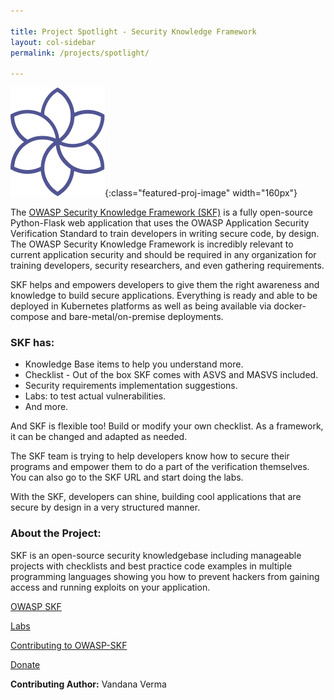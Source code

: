 ```yaml
---

title: Project Spotlight - Security Knowledge Framework
layout: col-sidebar
permalink: /projects/spotlight/

---
```


![SKF Logo](/assets/images/content/featured_project.svg){:class="featured-proj-image" width="160px"}

The [OWASP Security Knowledge Framework (SKF)](/www-project-security-knowledge-framework/) is a fully open-source Python-Flask web application that uses the OWASP Application Security Verification Standard to train developers in writing secure code, by design. The OWASP Security Knowledge Framework is incredibly relevant to current application security and should be required in any organization for training developers, security researchers, and even gathering requirements.

SKF helps and empowers developers to give them the right awareness and knowledge to build secure applications. Everything is ready and able to be deployed in Kubernetes platforms as well as being available via docker-compose and bare-metal/on-premise deployments.

### SKF has:
* Knowledge Base items to help you understand more.
* Checklist - Out of the box SKF comes with ASVS and MASVS included.
* Security requirements implementation suggestions.
* Labs: to test actual vulnerabilities.
* And more.

And SKF is flexible too! Build or modify your own checklist. As a framework, it can be changed and adapted as needed.

The SKF team is trying to help developers know how to secure their programs and empower them to do a part of the verification themselves. You can also go to the SKF URL and start doing the labs. 

With the SKF, developers can shine, building cool applications that are secure by design in a very structured manner. 

### About the Project:

SKF is an open-source security knowledgebase including manageable projects with checklists and best practice code examples in multiple programming languages showing you how to prevent hackers from gaining access and running exploits on your application.

[OWASP SKF](https://owasp.org/www-project-security-knowledge-framework/)

[Labs](https://beta.securityknowledgeframework.org/auth/login)

[Contributing to OWASP-SKF](https://github.com/blabla1337/skf-flask/blob/main/CONTRIBUTING.md)

[Donate](https://owasp.org/donate/)

**Contributing Author:** Vandana Verma
